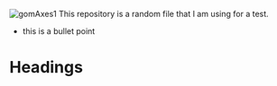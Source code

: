![gomAxes1](https://user-images.githubusercontent.com/87742337/126423750-3bcc519e-3c3f-43f6-8bc3-9f9ed95d670d.jpg)
This repository is a random file that I am using for a test.
- this is a bullet point


# Headings
